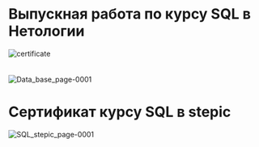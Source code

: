 # Выпускная работа по курсу SQL в Нетологии
![certificate](https://user-images.githubusercontent.com/99894266/194741917-2b1759fc-01f5-497b-8b64-b9d2d0e2fab6.jpg)
<br><br><br>
![Data_base_page-0001](https://user-images.githubusercontent.com/99894266/194744272-c052d83e-0e1e-45e5-a867-d8fefaac7bf0.jpg)


# Сертификат курсу SQL в stepic
![SQL_stepic_page-0001](https://user-images.githubusercontent.com/99894266/194743743-66616edb-c58c-4b3c-8ec8-52ddcd1c5db3.jpg)
